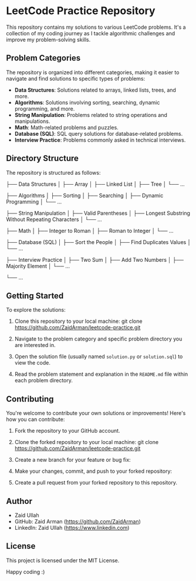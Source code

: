 # LeetCode Practice Repository

This repository contains my solutions to various LeetCode problems. It's a collection of my coding journey as I tackle algorithmic challenges and improve my problem-solving skills.

## Problem Categories

The repository is organized into different categories, making it easier to navigate and find solutions to specific types of problems:

- **Data Structures**: Solutions related to arrays, linked lists, trees, and more.
- **Algorithms**: Solutions involving sorting, searching, dynamic programming, and more.
- **String Manipulation**: Problems related to string operations and manipulations.
- **Math**: Math-related problems and puzzles.
- **Database (SQL)**: SQL query solutions for database-related problems.
- **Interview Practice**: Problems commonly asked in technical interviews.

## Directory Structure

The repository is structured as follows:

├── Data Structures
│ ├── Array
│ ├── Linked List
│ ├── Tree
│ └── ...

├── Algorithms
│ ├── Sorting
│ ├── Searching
│ ├── Dynamic Programming
│ └── ...

├── String Manipulation
│ ├── Valid Parentheses
│ ├── Longest Substring Without Repeating Characters
│ └── ...

├── Math
│ ├── Integer to Roman
│ ├── Roman to Integer
│ └── ...

├── Database (SQL)
│ ├── Sort the People
│ ├── Find Duplicates Values
│ └── ...

├── Interview Practice
│ ├── Two Sum
│ ├── Add Two Numbers
│ ├── Majority Element
│ └── ...

└── ...


## Getting Started

To explore the solutions:

1. Clone this repository to your local machine:
git clone https://github.com/ZaidArman/leetcode-practice.git

2. Navigate to the problem category and specific problem directory you are interested in.

3. Open the solution file (usually named `solution.py` or `solution.sql`) to view the code.

4. Read the problem statement and explanation in the `README.md` file within each problem directory.

## Contributing

You're welcome to contribute your own solutions or improvements! Here's how you can contribute:

1. Fork the repository to your GitHub account.

2. Clone the forked repository to your local machine:
git clone https://github.com/ZaidArman/leetcode-practice.git

3. Create a new branch for your feature or bug fix:

4. Make your changes, commit, and push to your forked repository:

5. Create a pull request from your forked repository to this repository.

## Author

- Zaid Ullah
- GitHub: Zaid Arman (https://github.com/ZaidArman)
- LinkedIn: Zaid Ullah (https://www.linkedin.com)

## License

This project is licensed under the MIT License.

Happy coding :)
